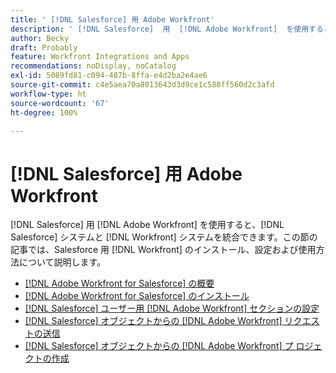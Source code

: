 ```yaml
---
title: ' [!DNL Salesforce] 用 Adobe Workfront'
description: ' [!DNL Salesforce]  用  [!DNL Adobe Workfront]  を使用すると、 [!DNL Salesforce]  システムおよび  [!DNL Workfront]  システムを統合できます。この節の記事では、Salesforce 用の  [!DNL Workfront]  のインストール、設定および使用方法について説明します。'
author: Becky
draft: Probably
feature: Workfront Integrations and Apps
recommendations: noDisplay, noCatalog
exl-id: 5089fd81-c094-487b-8ffa-e4d2ba2e4ae6
source-git-commit: c4e5aea70a8013643d3d9ce1c588ff560d2c3afd
workflow-type: ht
source-wordcount: '67'
ht-degree: 100%

---
```


# [!DNL Salesforce] 用 Adobe Workfront

[!DNL Salesforce] 用 [!DNL Adobe Workfront] を使用すると、[!DNL Salesforce] システムと [!DNL Workfront] システムを統合できます。この節の記事では、Salesforce 用 [!DNL Workfront] のインストール、設定および使用方法について説明します。

* [[!DNL Adobe Workfront for Salesforce] の概要](../../workfront-integrations-and-apps/using-workfront-with-salesforce/workfront-for-salesforce-overview.md)
* [ [!DNL Adobe Workfront for Salesforce] のインストール](../../workfront-integrations-and-apps/using-workfront-with-salesforce/install-workfront-for-salesforce.md)
* [ [!DNL Salesforce]  ユーザー用  [!DNL Adobe Workfront]  セクションの設定](../../workfront-integrations-and-apps/using-workfront-with-salesforce/configure-wf-section-for-salesforce-users.md)
* [ [!DNL Salesforce]  オブジェクトからの  [!DNL Adobe Workfront]  リクエストの送信](../../workfront-integrations-and-apps/using-workfront-with-salesforce/submit-workfront-requests-from-salesforce-objects.md)
* [ [!DNL Salesforce]  オブジェクトからの  [!DNL Adobe Workfront] プ ロジェクトの作成](../../workfront-integrations-and-apps/using-workfront-with-salesforce/create-wf-projects-from-salesforce-objects.md)
